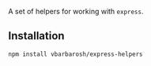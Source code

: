 A set of helpers for working with `express`.

## Installation

    npm install vbarbarosh/express-helpers
